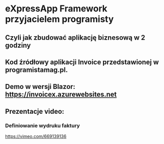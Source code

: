 # eXpressApp Framework przyjacielem programisty
## Czyli jak zbudować aplikację biznesową w 2 godziny

## Kod źródłowy aplikacji Invoice przedstawionej w programistamag.pl.

## Demo w wersji Blazor:  https://invoicex.azurewebsites.net


## Prezentacje video:

### Definiowanie wydruku faktury
https://vimeo.com/669139136
